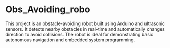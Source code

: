 # Obs_Avoiding_robo
This project is an obstacle-avoiding robot built using Arduino and ultrasonic sensors. It detects nearby obstacles in real-time and automatically changes direction to avoid collisions. The robot is ideal for demonstrating basic autonomous navigation and embedded system programming.
